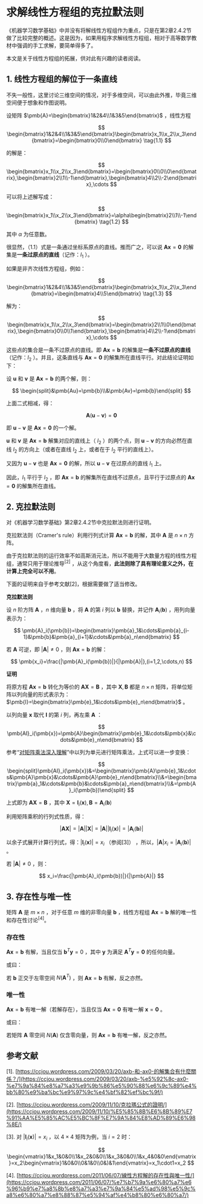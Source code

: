 # 求解线性方程组的克拉默法则

《机器学习数学基础》中并没有将解线性方程组作为重点，只是在第2章2.4.2节做了比较完整的概述。这是因为，如果用程序求解线性方程组，相对于高等数学教材中强调的手工求解，要简单得多了。

本文是关于线性方程组的拓展，供对此有兴趣的读者阅读。

## 1. 线性方程组的解位于一条直线

不失一般性，这里讨论三维空间的情况，对于多维空间，可以由此外推，毕竟三维空间便于想象和作图说明。

设矩阵 $\pmb{A}=\begin{bmatrix}1&2&4\\1&3&5\end{bmatrix}$ ，线性方程

$$
\begin{bmatrix}1&2&4\\1&3&5\end{bmatrix}\begin{bmatrix}x_1\\x_2\\x_3\end{bmatrix}=\begin{bmatrix}0\\0\end{bmatrix} \tag{1.1}
$$


的解是：

$$
\begin{bmatrix}x_1\\x_2\\x_3\end{bmatrix}=\begin{bmatrix}0\\0\\0\end{bmatrix},\begin{bmatrix}2\\1\\-1\end{bmatrix},\begin{bmatrix}4\\2\\-2\end{bmatrix},\cdots
$$


可以将上述解写成：

$$
\begin{bmatrix}x_1\\x_2\\x_3\end{bmatrix}=\alpha\begin{bmatrix}2\\1\\-1\end{bmatrix} \tag{1.2}
$$


其中 $\alpha$ 为任意数。

很显然，（1.1）式是一条通过坐标系原点的直线。推而广之，可以说 $\pmb{Ax}=\pmb{0}$ 的解集是**一条过原点的直线**（记作：$l_1$ ）。

如果是非齐次线性方程组，例如：

$$
\begin{bmatrix}1&2&4\\1&3&5\end{bmatrix}\begin{bmatrix}x_1\\x_2\\x_3\end{bmatrix}=\begin{bmatrix}4\\5\end{bmatrix} \tag{1.3}
$$


解为：

$$
\begin{bmatrix}x_1\\x_2\\x_3\end{bmatrix}=\begin{bmatrix}2\\1\\0\end{bmatrix},\begin{bmatrix}0\\0\\1\end{bmatrix},\begin{bmatrix}4\\2\\-1\end{bmatrix},\cdots
$$


这些点的集合是一条不过原点的直线。即 $\pmb{Ax}=\pmb{b}$ 的解集是**一条不过原点的直线**（记作：$l_2$ ）。并且，这条直线与 $\pmb{Ax}=\pmb{0}$ 的解集所在直线平行。对此结论证明如下：

设 $\pmb{u}$ 和 $\pmb{v}$ 是 $\pmb{Ax}=\pmb{b}$ 的两个解，则：

$$
\begin{split}&\pmb{Au}=\pmb{b}\\&\pmb{Av}=\pmb{b}\end{split}
$$


上面二式相减，得：

$$
\pmb{A}(\pmb{u}-\pmb{v})=\pmb{0}
$$


即 $\pmb{u}-\pmb{v}$ 是 $\pmb{Ax}=\pmb{0}$ 的一个解。

$\pmb{u}$ 和 $\pmb{v}$ 是 $\pmb{Ax}=\pmb{b}$ 解集对应的直线上（ $l_2$ ）的两个点，则 $\pmb{u}-\pmb{v}$ 的方向必然在直线 $l_2$ 的方向上（或者在直线 $l_2$ 上，或者在于 $l_2$ 平行的直线上）。

又因为 $\pmb{u}-\pmb{v}$ 也是 $\pmb{Ax}=\pmb{0}$ 的解，所以 $\pmb{u}-\pmb{v}$ 在过原点的直线 $l_1$ 上。

因此，$l_1$ 平行于 $l_2$ ，即 $\pmb{Ax}=\pmb{b}$ 的解集所在直线不过原点，且平行于过原点的 $\pmb{Ax}=\pmb{0}$ 的解集所在直线。



## 2. 克拉默法则

对《机器学习数学基础》第2章2.4.2节中克拉默法则进行证明。

克拉默法则（Cramer's rule）利用行列式计算 $\pmb{Ax}=\pmb{b}$ 的解，其中 $\pmb{A}$ 是 $n\times n$ 方阵。

由于克拉默法则的运行效率不如高斯消元法，所以不能用于大数量方程的线性方程组，通常只用于理论推导$^{[2]}$ ，从这个角度看，**此法则除了具有理论意义之外，在计算上完全可以不用**。

下面的证明来自于参考文献[2]，根据需要做了适当修改。

**克拉默法则**

设 $n$ 阶方阵 $\pmb{A}$ ，$n$ 维向量 $\pmb{b}$ ，将 $\pmb{A}$ 的第 $i$ 列以 $\pmb{b}$ 替换，并记作 $\pmb{A}_i(\pmb{b})$ ，用列向量表示为：

$$
\pmb{A}_i(\pmb{b})=\begin{bmatrix}\pmb{a}_1&\cdots&\pmb{a}_{i-1}&\pmb{b}&\pmb{a}_{i+1}&\cdots&\pmb{a}_n\end{bmatrix}
$$


若 $\pmb{A}$ 可逆，即 $|\pmb{A}|\ne0$ ，则 $\pmb{Ax}=\pmb{b}$ 的解：

$$
\pmb{x_i}=\frac{|\pmb{A}_i(\pmb{b})|}{|\pmb{A}|},(i=1,2,\cdots,n)
$$


**证明**

将原方程 $\pmb{Ax}=\pmb{b}$ 转化为等价的 $\pmb{AX}=\pmb{B}$ ，其中 $\pmb{X},\pmb{B}$ 都是 $n\times n$ 矩阵，将单位矩阵以列向量的形式表示为：$\pmb{I}=\begin{bmatrix}\pmb{e}_1&\cdots&\pmb{e}_n\end{bmatrix}$ 。

以列向量 $\pmb{x}$ 取代 $\pmb{I}$ 的第 $i$ 列，再左乘 $\pmb{A}$ ：

$$
\pmb{AI}_i(\pmb{x})=\pmb{A}\begin{bmatrix}\pmb{e}_1&\cdots&\pmb{x}&\cdots&\pmb{e}_n\end{bmatrix}
$$


参考“[对矩阵乘法深入理解](https://lqlab.readthedocs.io/en/latest/math4ML/linearalgebra/multiplication.html)”中以列为单元进行矩阵乘法，上式可以进一步变换：

$$
\begin{split}\pmb{AI}_i(\pmb{x})&=\begin{bmatrix}\pmb{A}\pmb{e}_1&\cdots&\pmb{A}\pmb{x}&\cdots&\pmb{A}\pmb{e}_n\end{bmatrix}\\&=\begin{bmatrix}\pmb{a}_1&\cdots&\pmb{b}&\cdots&\pmb{a}_n\end{bmatrix}\\&=\pmb{A}_i(\pmb{b})\end{split}
$$


上式即为 $\pmb{AX}=\pmb{B}$ ，其中 $\pmb{X}=\pmb{I}_i(\pmb{x}), \pmb{B}=\pmb{A}_i(\pmb{b})$

利用矩阵乘积的行列式性质，得：

$$
|\pmb{AX}|=|\pmb{A}||\pmb{X}|=|\pmb{A}||\pmb{I}_i(\pmb{x})|=|\pmb{A}_i(\pmb{b})|
$$


以余子式展开计算行列式，得：$|\pmb{I}_i(\pmb{x})|=x_i$ （参阅[3]） ，所以，$|\pmb{A}|x_i=|\pmb{A}_i(\pmb{b})|$ 。

若 $|\pmb{A}|\ne0$ ，则：

$$
x_i=\frac{|\pmb{A}_i(\pmb{b})|}{|\pmb{A}|}
$$


## 3. 存在性与唯一性

矩阵 $\pmb{A}$ 是 $m\times n$ ，对于任意 $m$ 维的非零向量 $\pmb{b}$ ，线性方程组 $\pmb{Ax}=\pmb{b}$ 解的唯一性和存在性讨论$^{[4]}$。

### 存在性

$\pmb{Ax}=\pmb{b}$ 有解，当且仅当 $\pmb{b}^T\pmb{y}=0$ ，其中 $\pmb{y}$ 为满足 $\pmb{A}^T\pmb{y}=\pmb0$ 的任何向量。

或曰：

若 $\pmb{b}$ 正交于左零空间 $N(\pmb{A}^T)$ ，则 $\pmb{Ax}=\pmb{b}$ 有解，反之亦然。

### 唯一性

$\pmb{Ax}=\pmb{b}$ 有唯一解（若解存在），当且仅当 $\pmb{Ax}=\pmb{0}$ 有唯一解 $\pmb{x}=\pmb{0}$ 。

或曰：

若矩阵 $\pmb{A}$ 零空间 $N(\pmb{A})$ 仅含零向量，则 $\pmb{Ax}=\pmb{b}$ 有唯一解，反之亦然。



## 参考文献

[1]. [https://ccjou.wordpress.com/2009/03/20/axb-和-ax0-的解集合有什麼關係？/](https://ccjou.wordpress.com/2009/03/20/axb-%e5%92%8c-ax0-%e7%9a%84%e8%a7%a3%e9%9b%86%e5%90%88%e6%9c%89%e4%bb%80%e9%ba%bc%e9%97%9c%e4%bf%82%ef%bc%9f/)

[2]. [https://ccjou.wordpress.com/2009/11/10/克拉瑪公式的證明/](https://ccjou.wordpress.com/2009/11/10/%E5%85%8B%E6%8B%89%E7%91%AA%E5%85%AC%E5%BC%8F%E7%9A%84%E8%AD%89%E6%98%8E/)

[3]. 对 $|\pmb{I}_i(\pmb{x})|=x_i$ ，以 $4\times4$ 矩阵为例，当 $i=2$ 时：

$$
\begin{vmatrix}1&x_1&0&0\\1&x_2&0&0\\1&x_3&0&0\\1&x_4&0&0\end{vmatrix}=x_2\begin{vmatrix}1&0&0\\0&1&0\\0&)&1\end{vmatrix}=x_1\cdot1=x_2
$$


[4]. [https://ccjou.wordpress.com/2011/06/07/線性方程解的存在性與唯一性/](https://ccjou.wordpress.com/2011/06/07/%e7%b7%9a%e6%80%a7%e6%96%b9%e7%a8%8b%e8%a7%a3%e7%9a%84%e5%ad%98%e5%9c%a8%e6%80%a7%e8%88%87%e5%94%af%e4%b8%80%e6%80%a7/)


